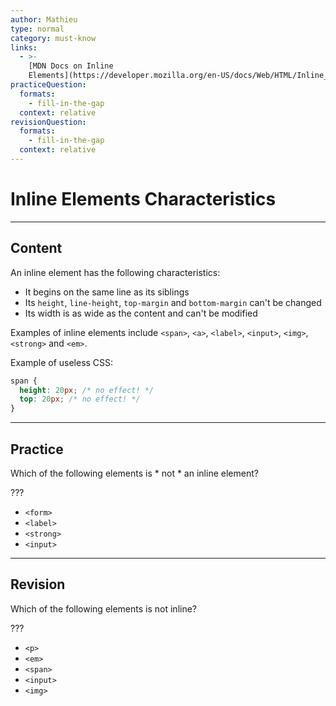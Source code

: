 ```yaml
---
author: Mathieu
type: normal
category: must-know
links:
  - >-
    [MDN Docs on Inline
    Elements](https://developer.mozilla.org/en-US/docs/Web/HTML/Inline_elemente){documentation}
practiceQuestion:
  formats:
    - fill-in-the-gap
  context: relative
revisionQuestion:
  formats:
    - fill-in-the-gap
  context: relative
---
```


# Inline Elements Characteristics


---

## Content

An inline element has the following characteristics:

- It begins on the same line as its siblings
- Its `height`, `line-height`, `top-margin` and `bottom-margin` can't be changed
- Its width is as wide as the content and can't be modified

Examples of inline elements include `<span>`, `<a>`, `<label>`, `<input>`, `<img>`, `<strong>` and `<em>`.

Example of useless CSS:

```css
span {
  height: 20px; /* no effect! */
  top: 20px; /* no effect! */
}

```


---

## Practice

Which of the following elements is * not * an inline element?

???

- `<form>`
- `<label>`
- `<strong>`
- `<input>`


---

## Revision

Which of the following elements is not inline?

???

- `<p>`
- `<em>`
- `<span>`
- `<input>`
- `<img>`
